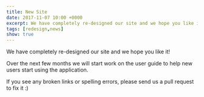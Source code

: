```yaml
---
title: New Site
date: 2017-11-07 10:00 +0000
excerpt: We have completely re-designed our site and we hope you like it!
tags: [redesign,news]
show: true
---
```


We have completely re-designed our site and we hope you like it!

Over the next few months we will start work on the user guide to help new users start using the application.

If you see any broken links or spelling errors, please send us a pull request to fix it :)